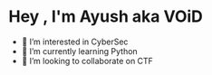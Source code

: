 # Hey , I'm Ayush aka VOiD

- 👀 I’m interested in CyberSec
- 🌱 I’m currently learning Python
- 💞️ I’m looking to collaborate on CTF


<!---
VOiD-Ayush/VOiD-Ayush is a ✨ special ✨ repository because its `README.md` (this file) appears on your GitHub profile.
You can click the Preview link to take a look at your changes.
--->
